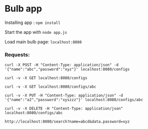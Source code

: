 Bulb app
===========


Installing app : `npm install`


Start the app with `node app.js`


Load main bulb page:  `localhost:8080`

### Requests:

```
curl -X POST -H "Content-Type: application/json" -d '{"name":"abc","password":"xyz"}' localhost:8080/configs
```

```
curl -v -X GET localhost:8080/configs
```

```
curl -v -X GET localhost:8080/configs/abc
```

```
curl -v -X PUT -H "Content-Type: application/json" -d '{"name":"a2","password":"xyszzz"}' localhost:8080/configs/abc
```

```
curl -v -X DELETE -H "Content-Type: application/json" localhost:8080/configs/abc
```

```
http://localhost:8080/search?name=abcd&data.password=xyz
```